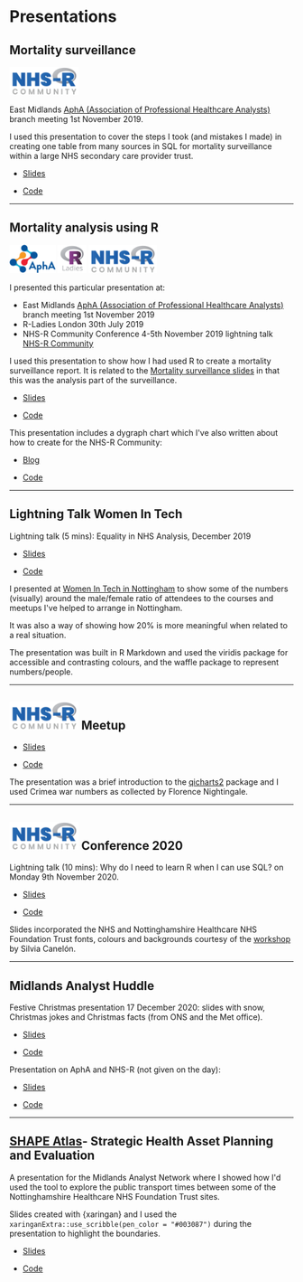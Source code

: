 # Presentations

## Mortality surveillance

<img src="company-logos/NHSRLogo.png" height="50"/> 

East Midlands [AphA (Association of Professional Healthcare Analysts)](https://www.aphanalysts.org/) branch meeting 1st November 2019.

I used this presentation to cover the steps I took (and mistakes I made) in creating one table from many sources in SQL for mortality surveillance within a large NHS secondary care provider trust.

* [Slides](https://lextuga007.github.io/Presentations/mortality/MortalitySQL.html)

* [Code](https://github.com/Lextuga007/Presentations/tree/main/mortality)

---

## Mortality analysis using R



<img src="company-logos/Apha-Logo.svg" height="50"/> 
<img src="company-logos/R-LadiesGlobal.png" height="50"/> 
<img src="company-logos/NHSRLogo.png" height="50"/> 



I presented this particular presentation at:

* East Midlands [AphA (Association of Professional Healthcare Analysts)](https://www.aphanalysts.org/) branch meeting 1st November 2019
* R-Ladies London 30th July 2019 
* NHS-R Community Conference 4-5th November 2019 lightning talk [NHS-R Community](https://nhsrcommunity.com/) 

I used this presentation to show how I had used R to create a mortality surveillance report. It is related to the [Mortality surveillance slides](https://lextuga007.github.io/Presentations/mortality/MortalitySQL.html) in that this was the analysis part of the surveillance. 

* [Slides](https://lextuga007.github.io/Presentations/mortality/MortalityR.html#1)

* [Code](https://github.com/Lextuga007/Presentations/tree/main/mortality)


This presentation includes a dygraph chart which I've also written about how to create for the NHS-R Community: 

* [Blog](https://nhsrcommunity.com/blog/dygraphs )

* [Code](https://github.com/Lextuga007/NHSR_blogs/blob/master/Dygraphs_ZTurner_201909/Dygraphs%20blog.Rmd)

---

## Lightning Talk Women In Tech

Lightning talk (5 mins): Equality in NHS Analysis, December 2019

* [Slides](https://github.com/Lextuga007/Presentations/blob/main/women-in-tech/LightningTalkNHSR.pdf)

* [Code]()

I presented at [Women In Tech in Nottingham](https://www.technottingham.com/wit-notts) to show some of the numbers (visually) around the male/female ratio of attendees to the [](https://nhsrcommunity.com/) courses and meetups I've helped to arrange in Nottingham.

It was also a way of showing how 20% is more meaningful when related to a real situation.

The presentation was built in R Markdown and used the viridis package for accessible and contrasting colours, and the waffle package to represent numbers/people.

---

## <img src="company-logos/NHSRLogo.png" height="50"/> Meetup

* [Slides](https://lextuga007.github.io/Presentations/nhsr-meetup/qicharts2.html)

* [Code](https://github.com/Lextuga007/Presentations/tree/main/nhsr-meetup)

The presentation was a brief introduction to the [qicharts2](https://cran.r-project.org/web/packages/qicharts2/vignettes/qicharts2.html) package and I used Crimea war numbers as collected by Florence Nightingale. 

---

## <img src="company-logos/NHSRLogo.png" height="50"/> Conference 2020

Lightning talk (10 mins): Why do I need to learn R when I can use SQL? on Monday 9th November 2020. 

* [Slides](https://lextuga007.github.io/Presentations/nhsr-conference-2020/SQLRTalk.html) 

* [Code](https://github.com/Lextuga007/Presentations/tree/main/nhsr-conference-2020)

Slides incorporated the NHS and Nottinghamshire Healthcare NHS Foundation Trust fonts, colours and backgrounds courtesy of the [workshop](https://spcanelon.github.io/xaringan-basics-and-beyond/index.html) by Silvia Canelón.

---

## Midlands Analyst Huddle

Festive Christmas presentation 17 December 2020: slides with snow, Christmas jokes and Christmas facts (from ONS and the Met office).

* [Slides](https://lextuga007.github.io/Presentations/midlands-huddle/ice-breaker.html) 

* [Code](https://github.com/Lextuga007/Presentations/tree/main/midlands-huddle)

Presentation on AphA and NHS-R (not given on the day):

* [Slides](https://lextuga007.github.io/Presentations/midlands-huddle/apha-nhsr.html#3)

* [Code](https://github.com/Lextuga007/Presentations/tree/main/midlands-huddle)

---

## [SHAPE Atlas](https://shapeatlas.net/)- Strategic Health Asset Planning and Evaluation

A presentation for the Midlands Analyst Network where I showed how I'd used the tool to explore the public transport times between some of the Nottinghamshire Healthcare NHS Foundation Trust sites.

Slides created with {xaringan} and I used the `xaringanExtra::use_scribble(pen_color = "#003087")` during the presentation to highlight the boundaries.

* [Slides](https://lextuga007.github.io/Presentations/shape-public-transport/SHAPE-public-transport-time.html#1)

* [Code](https://github.com/Lextuga007/Presentations/tree/main/shape-public-transport)